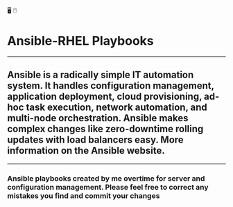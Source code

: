 🖥️ 🖱️
# Ansible-RHEL Playbooks

---
## Ansible is a radically simple IT automation system. It handles configuration management, application deployment, cloud provisioning, ad-hoc task execution, network automation, and multi-node orchestration. Ansible makes complex changes like zero-downtime rolling updates with load balancers easy. More information on the Ansible website. ##
----
### Ansible playbooks created by me overtime for server and configuration management. Please feel free to correct any mistakes you find and commit your changes ###

